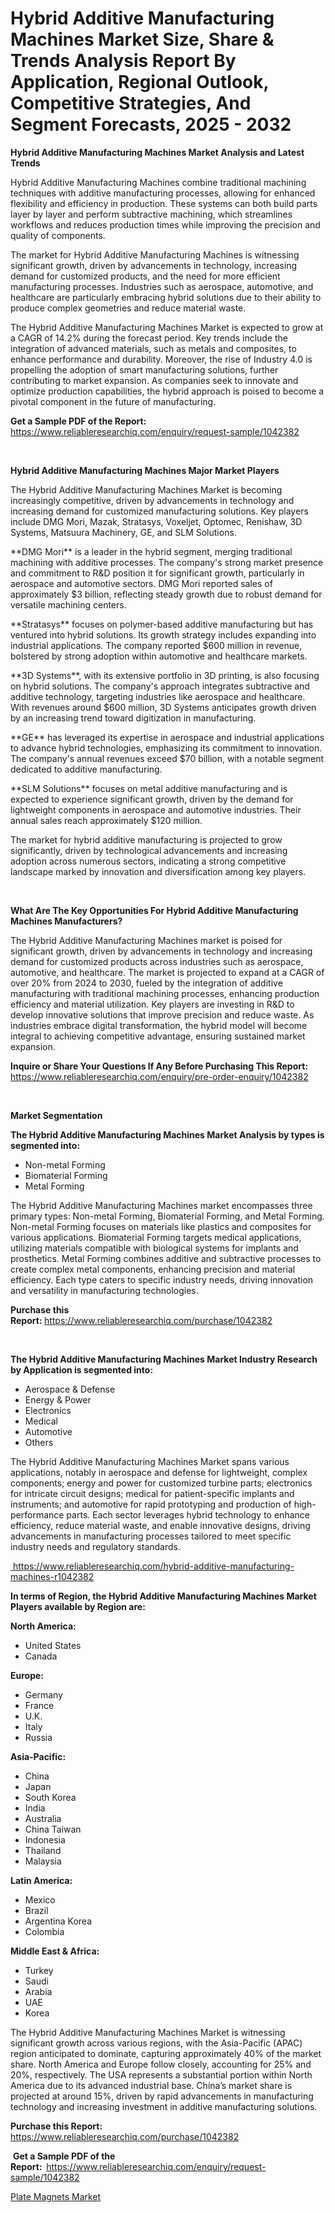 <p><h1>Hybrid Additive Manufacturing Machines Market Size, Share & Trends Analysis Report By Application, Regional Outlook, Competitive Strategies, And Segment Forecasts, 2025 - 2032</h1></p><p><strong>Hybrid Additive Manufacturing Machines Market Analysis and Latest Trends</strong></p>
<p><p>Hybrid Additive Manufacturing Machines combine traditional machining techniques with additive manufacturing processes, allowing for enhanced flexibility and efficiency in production. These systems can both build parts layer by layer and perform subtractive machining, which streamlines workflows and reduces production times while improving the precision and quality of components. </p><p>The market for Hybrid Additive Manufacturing Machines is witnessing significant growth, driven by advancements in technology, increasing demand for customized products, and the need for more efficient manufacturing processes. Industries such as aerospace, automotive, and healthcare are particularly embracing hybrid solutions due to their ability to produce complex geometries and reduce material waste. </p><p>The Hybrid Additive Manufacturing Machines Market is expected to grow at a CAGR of 14.2% during the forecast period. Key trends include the integration of advanced materials, such as metals and composites, to enhance performance and durability. Moreover, the rise of Industry 4.0 is propelling the adoption of smart manufacturing solutions, further contributing to market expansion. As companies seek to innovate and optimize production capabilities, the hybrid approach is poised to become a pivotal component in the future of manufacturing.</p></p>
<p><strong>Get a Sample PDF of the Report:&nbsp;</strong> <a href="https://www.reliableresearchiq.com/enquiry/request-sample/1042382?utm_campaign=2482&utm_medium=2&utm_source=Github&utm_content=ia&utm_term=17022025&utm_id=hybrid-additive-manufacturing-machines">https://www.reliableresearchiq.com/enquiry/request-sample/1042382</a></p>
<p>&nbsp;</p>
<p><strong>Hybrid Additive Manufacturing Machines Major Market Players</strong></p>
<p><p>The Hybrid Additive Manufacturing Machines Market is becoming increasingly competitive, driven by advancements in technology and increasing demand for customized manufacturing solutions. Key players include DMG Mori, Mazak, Stratasys, Voxeljet, Optomec, Renishaw, 3D Systems, Matsuura Machinery, GE, and SLM Solutions.</p><p>**DMG Mori** is a leader in the hybrid segment, merging traditional machining with additive processes. The company's strong market presence and commitment to R&D position it for significant growth, particularly in aerospace and automotive sectors. DMG Mori reported sales of approximately $3 billion, reflecting steady growth due to robust demand for versatile machining centers.</p><p>**Stratasys** focuses on polymer-based additive manufacturing but has ventured into hybrid solutions. Its growth strategy includes expanding into industrial applications. The company reported $600 million in revenue, bolstered by strong adoption within automotive and healthcare markets.</p><p>**3D Systems**, with its extensive portfolio in 3D printing, is also focusing on hybrid solutions. The company's approach integrates subtractive and additive technology, targeting industries like aerospace and healthcare. With revenues around $600 million, 3D Systems anticipates growth driven by an increasing trend toward digitization in manufacturing.</p><p>**GE** has leveraged its expertise in aerospace and industrial applications to advance hybrid technologies, emphasizing its commitment to innovation. The company's annual revenues exceed $70 billion, with a notable segment dedicated to additive manufacturing.</p><p>**SLM Solutions** focuses on metal additive manufacturing and is expected to experience significant growth, driven by the demand for lightweight components in aerospace and automotive industries. Their annual sales reach approximately $120 million.</p><p>The market for hybrid additive manufacturing is projected to grow significantly, driven by technological advancements and increasing adoption across numerous sectors, indicating a strong competitive landscape marked by innovation and diversification among key players.</p></p>
<p>&nbsp;</p>
<p><strong>What Are The Key Opportunities For Hybrid Additive Manufacturing Machines Manufacturers?</strong></p>
<p><p>The Hybrid Additive Manufacturing Machines market is poised for significant growth, driven by advancements in technology and increasing demand for customized products across industries such as aerospace, automotive, and healthcare. The market is projected to expand at a CAGR of over 20% from 2024 to 2030, fueled by the integration of additive manufacturing with traditional machining processes, enhancing production efficiency and material utilization. Key players are investing in R&D to develop innovative solutions that improve precision and reduce waste. As industries embrace digital transformation, the hybrid model will become integral to achieving competitive advantage, ensuring sustained market expansion.</p></p>
<p><strong>Inquire or Share Your Questions If Any Before Purchasing This Report:</strong> <a href="https://www.reliableresearchiq.com/enquiry/pre-order-enquiry/1042382?utm_campaign=2482&utm_medium=2&utm_source=Github&utm_content=ia&utm_term=17022025&utm_id=hybrid-additive-manufacturing-machines">https://www.reliableresearchiq.com/enquiry/pre-order-enquiry/1042382</a></p>
<p>&nbsp;</p>
<p><strong>Market Segmentation</strong></p>
<p><strong>The Hybrid Additive Manufacturing Machines Market Analysis by types is segmented into:</strong></p>
<p><ul><li>Non-metal Forming</li><li>Biomaterial Forming</li><li>Metal Forming</li></ul></p>
<p><p>The Hybrid Additive Manufacturing Machines market encompasses three primary types: Non-metal Forming, Biomaterial Forming, and Metal Forming. Non-metal Forming focuses on materials like plastics and composites for various applications. Biomaterial Forming targets medical applications, utilizing materials compatible with biological systems for implants and prosthetics. Metal Forming combines additive and subtractive processes to create complex metal components, enhancing precision and material efficiency. Each type caters to specific industry needs, driving innovation and versatility in manufacturing technologies.</p></p>
<p><strong>Purchase this Report:&nbsp;</strong><a href="https://www.reliableresearchiq.com/purchase/1042382?utm_campaign=2482&utm_medium=2&utm_source=Github&utm_content=ia&utm_term=17022025&utm_id=hybrid-additive-manufacturing-machines">https://www.reliableresearchiq.com/purchase/1042382</a></p>
<p>&nbsp;</p>
<p><strong>The Hybrid Additive Manufacturing Machines Market Industry Research by Application is segmented into:</strong></p>
<p><ul><li>Aerospace & Defense</li><li>Energy & Power</li><li>Electronics</li><li>Medical</li><li>Automotive</li><li>Others</li></ul></p>
<p><p>The Hybrid Additive Manufacturing Machines Market spans various applications, notably in aerospace and defense for lightweight, complex components; energy and power for customized turbine parts; electronics for intricate circuit designs; medical for patient-specific implants and instruments; and automotive for rapid prototyping and production of high-performance parts. Each sector leverages hybrid technology to enhance efficiency, reduce material waste, and enable innovative designs, driving advancements in manufacturing processes tailored to meet specific industry needs and regulatory standards.</p></p>
<p><a href="https://www.reliableresearchiq.com/hybrid-additive-manufacturing-machines-r1042382?utm_campaign=2482&utm_medium=2&utm_source=Github&utm_content=ia&utm_term=17022025&utm_id=hybrid-additive-manufacturing-machines">&nbsp;https://www.reliableresearchiq.com/hybrid-additive-manufacturing-machines-r1042382</a></p>
<p><strong>In terms of Region, the Hybrid Additive Manufacturing Machines Market Players available by Region are:</strong></p>
<p>
    <p> <strong> North America: </strong>
        <ul>
            <li>United States</li>
            <li>Canada</li>
        </ul>
        </p> 
    <p> <strong> Europe: </strong>
        <ul>
            <li>Germany</li>
            <li>France</li>
            <li>U.K.</li>
            <li>Italy</li>
            <li>Russia</li>
        </ul>
        </p> 
    <p> <strong> Asia-Pacific: </strong>
        <ul>
            <li>China</li>
            <li>Japan</li>
            <li>South Korea</li>
            <li>India</li>
            <li>Australia</li>
            <li>China Taiwan</li>
            <li>Indonesia</li>
            <li>Thailand</li>
            <li>Malaysia</li>
        </ul>
        </p> 
    <p> <strong> Latin America: </strong>
        <ul>
            <li>Mexico</li>
            <li>Brazil</li>
            <li>Argentina Korea</li>
            <li>Colombia</li>
        </ul>
        </p> 
    <p> <strong> Middle East & Africa: </strong>
        <ul>
            <li>Turkey</li>
            <li>Saudi</li>
            <li>Arabia</li>
            <li>UAE</li>
            <li>Korea</li>
        </ul>
    </p>
    </p>
<p><p>The Hybrid Additive Manufacturing Machines Market is witnessing significant growth across various regions, with the Asia-Pacific (APAC) region anticipated to dominate, capturing approximately 40% of the market share. North America and Europe follow closely, accounting for 25% and 20%, respectively. The USA represents a substantial portion within North America due to its advanced industrial base. China’s market share is projected at around 15%, driven by rapid advancements in manufacturing technology and increasing investment in additive manufacturing solutions.</p></p>
<p><strong>Purchase this Report: </strong><a href="https://www.reliableresearchiq.com/purchase/1042382?utm_campaign=2482&utm_medium=2&utm_source=Github&utm_content=ia&utm_term=17022025&utm_id=hybrid-additive-manufacturing-machines">https://www.reliableresearchiq.com/purchase/1042382</a></p>
<p>&nbsp;<strong>Get a Sample PDF of the Report:&nbsp;&nbsp;</strong><a href="https://www.reliableresearchiq.com/enquiry/request-sample/1042382?utm_campaign=2482&utm_medium=2&utm_source=Github&utm_content=ia&utm_term=17022025&utm_id=hybrid-additive-manufacturing-machines">https://www.reliableresearchiq.com/enquiry/request-sample/1042382</a></p>
<p><strong></strong></p>
<p><p><a href="https://github.com/akaalahk/Market-Research-Report-List-1/blob/main/plate-magnets-market.md?utm_campaign=2482&utm_medium=2&utm_source=Github&utm_content=ia&utm_term=17022025&utm_id=hybrid-additive-manufacturing-machines">Plate Magnets Market</a></p></p>